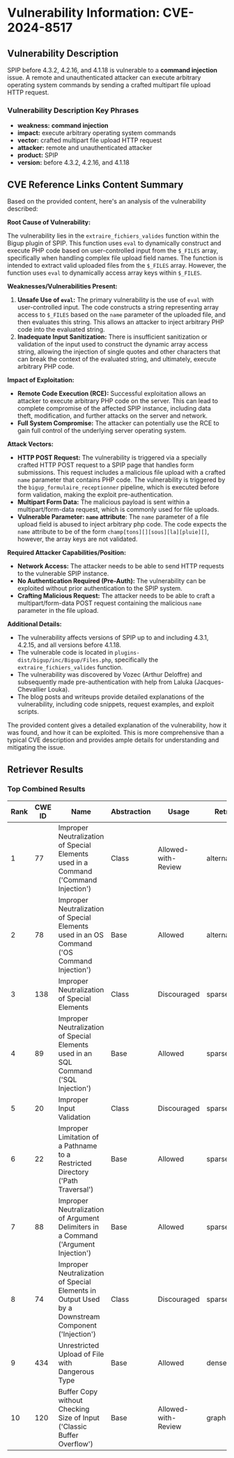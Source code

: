 # Vulnerability Information: CVE-2024-8517

## Vulnerability Description
SPIP before 4.3.2, 4.2.16, and 4.1.18 is vulnerable to a **command injection** issue. A remote and unauthenticated attacker can execute arbitrary operating system commands by sending a crafted multipart file upload HTTP request.

### Vulnerability Description Key Phrases
- **weakness:** **command injection**
- **impact:** execute arbitrary operating system commands
- **vector:** crafted multipart file upload HTTP request
- **attacker:** remote and unauthenticated attacker
- **product:** SPIP
- **version:** before 4.3.2, 4.2.16, and 4.1.18

## CVE Reference Links Content Summary
Based on the provided content, here's an analysis of the vulnerability described:

**Root Cause of Vulnerability:**

The vulnerability lies in the `extraire_fichiers_valides` function within the Bigup plugin of SPIP. This function uses `eval` to dynamically construct and execute PHP code based on user-controlled input from the `$_FILES` array, specifically when handling complex file upload field names. The function is intended to extract valid uploaded files from the `$_FILES` array. However, the function uses `eval` to dynamically access array keys within `$_FILES`.

**Weaknesses/Vulnerabilities Present:**

1.  **Unsafe Use of `eval`:** The primary vulnerability is the use of `eval` with user-controlled input. The code constructs a string representing array access to `$_FILES` based on the `name` parameter of the uploaded file, and then evaluates this string. This allows an attacker to inject arbitrary PHP code into the evaluated string.
2.  **Inadequate Input Sanitization:** There is insufficient sanitization or validation of the input used to construct the dynamic array access string, allowing the injection of single quotes and other characters that can break the context of the evaluated string, and ultimately, execute arbitrary PHP code.

**Impact of Exploitation:**

*   **Remote Code Execution (RCE):** Successful exploitation allows an attacker to execute arbitrary PHP code on the server. This can lead to complete compromise of the affected SPIP instance, including data theft, modification, and further attacks on the server and network.
*   **Full System Compromise:** The attacker can potentially use the RCE to gain full control of the underlying server operating system.

**Attack Vectors:**

*   **HTTP POST Request:** The vulnerability is triggered via a specially crafted HTTP POST request to a SPIP page that handles form submissions. This request includes a malicious file upload with a crafted `name` parameter that contains PHP code. The vulnerability is triggered by the `bigup_formulaire_receptionner` pipeline, which is executed before form validation, making the exploit pre-authentication.
*   **Multipart Form Data:** The malicious payload is sent within a multipart/form-data request, which is commonly used for file uploads.
*   **Vulnerable Parameter: `name` attribute**: The `name` parameter of a file upload field is abused to inject arbitrary php code. The code expects the `name` attribute to be of the form `champ[tons][][sous][la][pluie][]`, however, the array keys are not validated.

**Required Attacker Capabilities/Position:**

*   **Network Access:** The attacker needs to be able to send HTTP requests to the vulnerable SPIP instance.
*   **No Authentication Required (Pre-Auth):** The vulnerability can be exploited without prior authentication to the SPIP system.
*   **Crafting Malicious Request:** The attacker needs to be able to craft a multipart/form-data POST request containing the malicious `name` parameter in the file upload.

**Additional Details:**

*   The vulnerability affects versions of SPIP up to and including 4.3.1, 4.2.15, and all versions before 4.1.18.
*   The vulnerable code is located in `plugins-dist/bigup/inc/Bigup/Files.php`, specifically the `extraire_fichiers_valides` function.
*   The vulnerability was discovered by Vozec (Arthur Deloffre) and subsequently made pre-authentication with help from Laluka (Jacques-Chevallier Louka).
*   The blog posts and writeups provide detailed explanations of the vulnerability, including code snippets, request examples, and exploit scripts.

The provided content gives a detailed explanation of the vulnerability, how it was found, and how it can be exploited. This is more comprehensive than a typical CVE description and provides ample details for understanding and mitigating the issue.

## Retriever Results

### Top Combined Results

| Rank | CWE ID | Name | Abstraction | Usage  | Retrievers | Individual Scores |
|------|--------|------|-------------|-------|------------|-------------------|
| 1 | 77 | Improper Neutralization of Special Elements used in a Command ('Command Injection') | Class | Allowed-with-Review | alternate_terms | 1.000 |
| 2 | 78 | Improper Neutralization of Special Elements used in an OS Command ('OS Command Injection') | Base | Allowed | alternate_terms | 0.700 |
| 3 | 138 | Improper Neutralization of Special Elements | Class | Discouraged | sparse | 0.237 |
| 4 | 89 | Improper Neutralization of Special Elements used in an SQL Command ('SQL Injection') | Base | Allowed | sparse | 0.232 |
| 5 | 20 | Improper Input Validation | Class | Discouraged | sparse | 0.231 |
| 6 | 22 | Improper Limitation of a Pathname to a Restricted Directory ('Path Traversal') | Base | Allowed | sparse | 0.231 |
| 7 | 88 | Improper Neutralization of Argument Delimiters in a Command ('Argument Injection') | Base | Allowed | sparse | 0.226 |
| 8 | 74 | Improper Neutralization of Special Elements in Output Used by a Downstream Component ('Injection') | Class | Discouraged | sparse | 0.225 |
| 9 | 434 | Unrestricted Upload of File with Dangerous Type | Base | Allowed | dense | 0.544 |
| 10 | 120 | Buffer Copy without Checking Size of Input ('Classic Buffer Overflow') | Base | Allowed-with-Review | graph | 0.002 |

